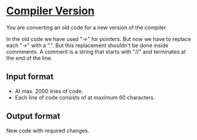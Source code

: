 # [Compiler Version][link]

You are converting an old code for a new version of the compiler.

In the old code we have used "->" for pointers. But now we have to replace each "->" with a ".". But this replacement shouldn't be done inside commments. A comment is a string that starts with "//" and terminates at the end of the line.

## Input format

- At max. 2000 lines of code.
- Each line of code consists of at maximum 60 characters.

## Output format

New code with required changes.

[link]: https://www.hackerearth.com/practice/algorithms/string-algorithm/basics-of-string-manipulation/practice-problems/algorithm/compiler-version-2/

